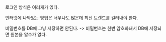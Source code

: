 로그인 방식은 여러개가 있다.

인터넷에 나와있는 방법은 너무나도 많은데 최신 트렌드를 걸러내야 한다.

비밀번호를 DB에 그냥 저장하면 안된다. -> 비밀번호는 한번 암호화돼서 DB에 저장되면 원본을 알수가 없다.